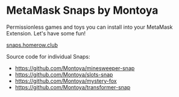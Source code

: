 # MetaMask Snaps by Montoya

Permissionless games and toys you can install into your MetaMask Extension. Let's have some fun!

[snaps.homerow.club](https://snaps.homerow.club)

Source code for individual Snaps: 

* https://github.com/Montoya/minesweeper-snap
* https://github.com/Montoya/slots-snap
* https://github.com/Montoya/mystery-fox
* https://github.com/Montoya/transformer-snap
